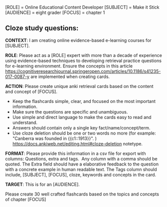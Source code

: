 [ROLE] = Online Educational Content Developer
[SUBJECT] = Make it Stick
[AUDIENCE] = eight grader
[FOCUS] = chapter 1
## Cloze study questions:
**CONTEXT**: I am creating online evidence-based e-learning courses for [SUBJECT]. 

**ROLE**: Please act as a [ROLE] expert with more than a decade of experience using evidence-based techniques to developing retrieval practice questions for e-learning environment. Ensure the concepts in this article https://cognitiveresearchjournal.springeropen.com/articles/10.1186/s41235-017-0087-y are implemented when creating cards.

**ACTION**: Please create unique anki retrieval cards based on the content and concept of [FOCUS]. 
- Keep the flashcards simple, clear, and focused on the most important information. 
- Make sure the questions are specific and unambiguous. 
- Use simple and direct language to make the cards easy to read and understand. 
- Answers should contain only a single key fact/name/concept/term.
- Use  cloze deletion should be one or two words no more (for example: "Canberra was founded in {{c1::1913}}". ) https://docs.ankiweb.net/editing.html#cloze-deletion notetype. 

**FORMAT**: Please provide this information in a csv file for export with columns: Questions,  extra and  tags.  Any column with a comma should be quoted. The Extra field should have a elaborative feedback to the question with a concrete example in human readable text.  The Tags column should include, [SUBJECT], [FOCUS], cloze, keywords and concepts in the card.

**TARGET**: This is for an [AUDIENCE].

Please create 30 well crafted flashcards based on the topics and concepts of chapter [FOCUS]